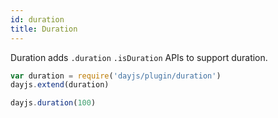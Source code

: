 ```yaml
---
id: duration
title: Duration
---
```

Duration adds `.duration` `.isDuration` APIs to support duration.

```javascript
var duration = require('dayjs/plugin/duration')
dayjs.extend(duration)

dayjs.duration(100)
```
